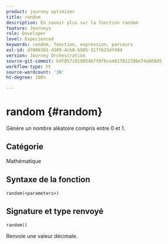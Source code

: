 ```yaml
---
product: journey optimizer
title: random
description: En savoir plus sur la fonction random
feature: Journeys
role: Developer
level: Experienced
keywords: random, fonction, expression, parcours
exl-id: df006301-d309-4cb0-b505-317f623df494
version: Journey Orchestration
source-git-commit: bdf857c010854b7f0f6ce4817012398e74a068d5
workflow-type: ht
source-wordcount: '30'
ht-degree: 100%

---
```


# random {#random}

Génère un nombre aléatoire compris entre 0 et 1.

## Catégorie

Mathématique

## Syntaxe de la fonction

`random(<parameters>)`

## Signature et type renvoyé

`random()`

Renvoie une valeur décimale.
